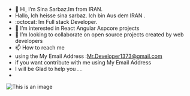 - 👋 Hi, I’m Sina Sarbaz.Im from IRAN.
-    Hallo, Ich heisse sina sarbaz. Ich bin Aus dem IRAN .
-  :octocat:  Im Full stack Developer.
- 👀 I’m interested in React Angular Aspcore projects
- 💞️ I’m looking to collaborate on open source projects created by web developers
- 📫 How to reach me 
- using the My Email Address :Mr.Developer1373@gmail.com
- if you want contribute with me using My Email Address
- I will be Glad to help you         .         .                                                                                                                                    
-                                                          
![This is an image](https://file.io/WMnZGYze9zl9)
 

